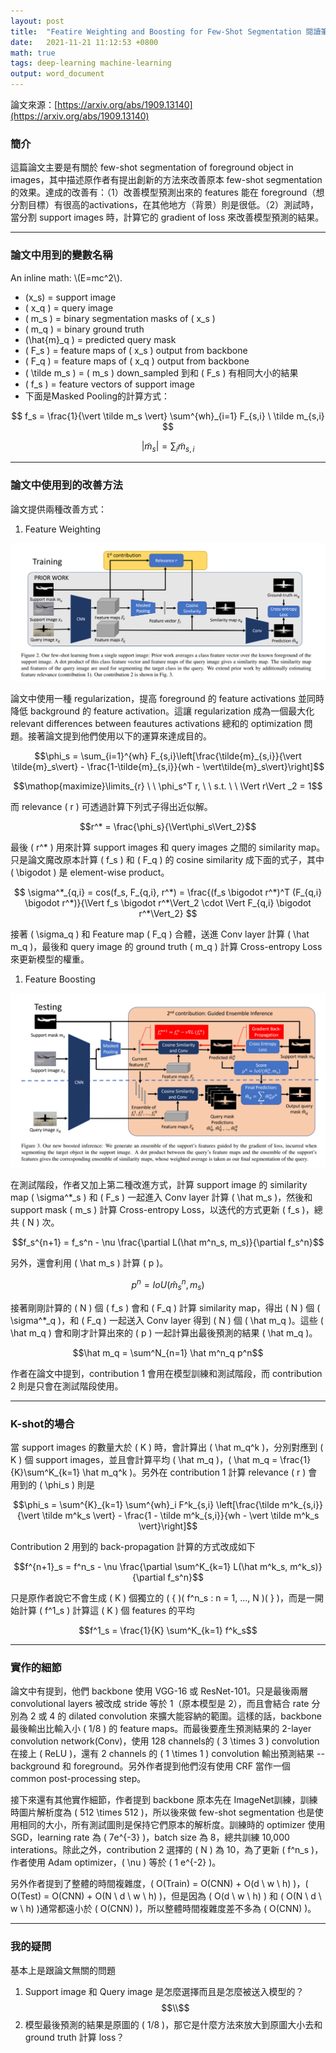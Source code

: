 ```yaml
---
layout: post  
title:  "Featire Weighting and Boosting for Few-Shot Segmentation 閱讀筆記"  
date:   2021-11-21 11:12:53 +0800  
math: true
tags: deep-learning machine-learning
output: word_document
---
```


論文來源：[https://arxiv.org/abs/1909.13140](https://arxiv.org/abs/1909.13140)

### 簡介

這篇論文主要是有關於 few-shot segmentation of foreground object in images，其中描述原作者有提出創新的方法來改善原本 few-shot segmentation 的效果。達成的改善有：（1）改善模型預測出來的 features 能在 foreground（想分割目標）有很高的activations，在其他地方（背景）則是很低。（2）測試時，當分割 support images 時，計算它的 gradient of loss 來改善模型預測的結果。

 - - -

### 論文中用到的變數名稱

An inline math: \\\(E=mc^2\\\).

* \(x_s\) = support image
* \( x_q \) = query image
* \( m_s \) = binary segmentation masks of \( x_s \) 
* \( m_q \) = binary ground truth
* \(\hat{m}_q \) = predicted query mask
* \( F_s \) = feature maps of \( x_s \) output from backbone
* \( F_q \) = feature maps of \( x_q \) output from backbone
* \( \tilde m_s \) = \( m_s \) down_sampled 到和 \( F_s \) 有相同大小的結果 
* \( f_s \) = feature vectors of support image
* 下面是Masked Pooling的計算方式：
  
$$ f_s = \frac{1}{\vert \tilde m_s \vert} \sum^{wh}_{i=1} F_{s,i} \ \tilde m_{s,i} $$

$$ \vert \tilde m_s \vert = \sum_i \tilde m_{s,i} $$

 - - -

### 論文中使用到的改善方法

論文提供兩種改善方式：

1. Feature Weighting

![](../images/few-shot-contribution1.png)
   
論文中使用一種 regularization，提高 foreground 的 feature activations 並同時降低 background 的 feature activation。這讓 regularization 成為一個最大化 relevant differences between feautures activations 總和的 optimization 問題。接著論文提到他們使用以下的運算來達成目的。
   
$$\phi_s = \sum_{i=1}^{wh} F_{s,i}\left[\frac{\tilde{m}_{s,i}}{\vert \tilde{m}_s\vert} - \frac{1-\tilde{m}_{s,i}}{wh - \vert\tilde{m}_s\vert}\right]$$

$$\mathop{maximize}\limits_{r} \ \  \phi_s^T r, \ \ s.t. \ \ \Vert r\Vert _2 = 1$$

而 relevance \( r \) 可透過計算下列式子得出近似解。

$$r^* = \frac{\phi_s}{\Vert\phi_s\Vert_2}$$

最後 \( r^* \) 用來計算 support images 和 query images 之間的 similarity map。只是論文魔改原本計算 \( f_s \) 和 \( F_q \) 的 cosine similarity 成下面的式子，其中 \( \bigodot \) 是 element-wise product。

$$ \sigma^*_{q,i} = cos(f_s, F_{q,i}, r^*) = \frac{(f_s \bigodot r^*)^T (F_{q,i} \bigodot r^*)}{\Vert f_s \bigodot r^*\Vert_2 \cdot \Vert F_{q,i} \bigodot r^*\Vert_2} $$

接著 \( \sigma_q \) 和 Feature map \( F_q \) 合體，送進 Conv layer 計算 \( \hat m_q \)，最後和 query image 的 ground truth \( m_q \) 計算 Cross-entropy Loss 來更新模型的權重。

1. Feature Boosting

![](../images/few-shot-contribution2.png)

在測試階段，作者又加上第二種改進方式，計算 support image 的 similarity map \( \sigma^*_s \) 和 \( F_s \) 一起進入 Conv layer 計算 \( \hat m_s \)，然後和 support mask \( m_s \) 計算 Cross-entropy Loss，以迭代的方式更新 \( f_s \)，總共 \( N \) 次。

$$f_s^{n+1} = f_s^n - \nu \frac{\partial L(\hat m^n_s, m_s)}{\partial f_s^n}$$

另外，還會利用 \( \hat m_s \) 計算 \( p \)。

$$p^n = IoU(\hat m_s^n, m_s)$$

接著剛剛計算的 \( N \) 個 \( f_s \) 會和 \( F_q \) 計算 similarity map，得出 \( N \) 個 \( \sigma^*_q \)，和 \( F_q \) 一起送入 Conv layer 得到 \( N \) 個 \( \hat m_q \)。這些 \( \hat m_q \) 會和剛才計算出來的 \( p \) 一起計算出最後預測的結果 \( \hat m_q \)。

$$\hat m_q = \sum^N_{n=1} \hat m^n_q p^n$$

作者在論文中提到，contribution 1 會用在模型訓練和測試階段，而 contribution 2 則是只會在測試階段使用。

---

### K-shot的場合

當 support images 的數量大於 \( K \) 時，會計算出 \( \hat m_q^k \)，分別對應到 \( K \) 個 support images，並且會計算平均 \( \hat m_q \)，\( \hat m_q = \frac{1}{K}\sum^K_{k=1} \hat m_q^k \)。另外在 contribution 1 計算 relevance \( r \) 會用到的 \( \phi_s \) 則是

$$\phi_s = \sum^{K}_{k=1} \sum^{wh}_i F^k_{s,i} \left[\frac{\tilde m^k_{s,i}}{\vert \tilde m^k_s  \vert} - \frac{1 - \tilde m^k_{s,i}}{wh - \vert \tilde m^k_s \vert}\right]$$

Contribution 2 用到的 back-propagation 計算的方式改成如下

$$f^{n+1}_s = f^n_s - \nu \frac{\partial \sum^K_{k=1}  L(\hat m^k_s, m^k_s)}{\partial f_s^n}$$

只是原作者說它不會生成 \( K \) 個獨立的 \( \{ \)\( f^n_s : n = 1, ..., N \)\( \} \)，而是一開始計算 \( f^1_s \) 計算這 \( K \) 個 features 的平均

$$f^1_s = \frac{1}{K} \sum^K_{k=1} f^k_s$$

---

 ### 實作的細節

 論文中有提到，他們 backbone 使用 VGG-16 或 ResNet-101。只是最後兩層 convolutional layers 被改成 stride 等於 1（原本模型是 2），而且會結合 rate 分別為 2 或 4 的 dilated convolution 來擴大能容納的範圍。這樣的話，backbone 最後輸出比輸入小 \( 1/8 \) 的 feature maps。而最後要產生預測結果的 2-layer convolution network(Conv)，使用 128 channels的 \( 3 \times 3 \) convolution 在接上 \( ReLU \)，還有 2 channels 的 \( 1 \times 1 \) convolution 輸出預測結果 -- background 和 foreground。另外作者提到他們沒有使用 CRF 當作一個 common post-processing step。

 接下來還有其他實作細節，作者提到 backbone 原本先在 ImageNet訓練，訓練時圖片解析度為 \( 512 \times 512 \)，所以後來做 few-shot segmentation 也是使用相同的大小，所有測試圖則是保持它們原本的解析度。訓練時的 optimizer 使用 SGD，learning rate 為 \( 7e^{-3} \)，batch size 為 8，總共訓練 10,000 interations。除此之外，contribution 2 選擇的 \( N \) 為 10，為了更新 \( f^n_s \)，作者使用 Adam optimizer，\( \nu \) 等於 \( 1 e^{-2} \)。

 另外作者提到了整體的時間複雜度，\( O(Train) = O(CNN) + O(d \ w \ h) \)，\( O(Test) = O(CNN) + O(N \ d \ w \ h) \)，但是因為 \( O(d \ w \ h) \) 和 \( O(N \ d \ w \ h) \)通常都遠小於 \( O(CNN) \)，所以整體時間複雜度差不多為 \( O(CNN) \)。

 ---

 ### 我的疑問
 
 基本上是跟論文無關的問題

 1. Support image 和 Query image 是怎麼選擇而且是怎麼被送入模型的？
 $$\\$$
 2. 模型最後預測的結果是原圖的 \( 1/8 \)，那它是什麼方法來放大到原圖大小去和 ground truth 計算 loss？

